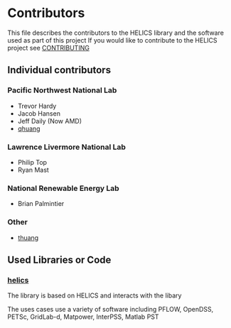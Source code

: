 # Contributors
This file describes the contributors to the HELICS library and the software used as part of this project
If you would like to contribute to the HELICS project see [CONTRIBUTING](CONTRIBUTING.md)
## Individual contributors
### Pacific Northwest National Lab
-   Trevor Hardy
-   Jacob Hansen
-   Jeff Daily (Now AMD)
-   [qhuang](https://github.com/qhuang-pnl)


### Lawrence Livermore National Lab
-   Philip Top
-   Ryan Mast

### National Renewable Energy Lab
-   Brian Palmintier

### Other
-   [thuang](https://github.com/thuang)

## Used Libraries or Code

### [helics](https://github.com/GMLC-TDC/HELICS)
  The library is based on HELICS and interacts with the libary


The uses cases use a variety of software including PFLOW, OpenDSS, PETSc, GridLab-d, Matpower, InterPSS, Matlab PST
